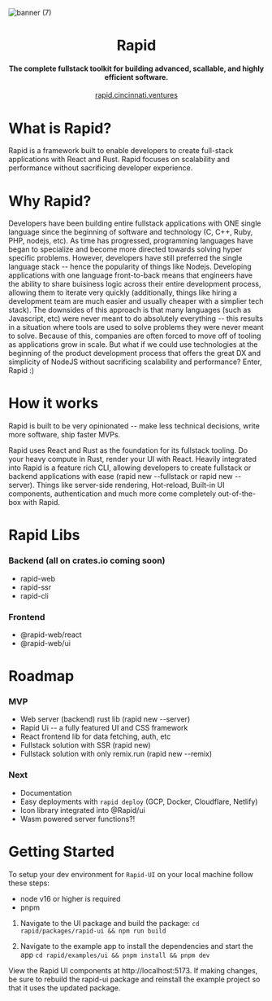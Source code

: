 ![banner (7)](https://user-images.githubusercontent.com/68653294/218370294-a4bcaef6-087c-489e-8748-0b2eea0fcb90.jpg)

<h1 align='center'>Rapid</h1>
<h4 align='center'>The complete fullstack toolkit for building advanced, scallable, and highly efficient software.</h4>
<div align='center'>
<a href='https://rapid.cincinnati.ventures/' target='_blank'>rapid.cincinnati.ventures</a>
</div>

# What is Rapid?

Rapid is a framework built to enable developers to create full-stack applications with React and Rust. Rapid focuses on scalability and performance without sacrificing developer experience.

# Why Rapid?

Developers have been building entire fullstack applications with ONE single language since the beginning of software and technology (C, C++, Ruby, PHP, nodejs, etc). As time has progressed, programming languages have began to specialize and become more directed towards solving hyper specific problems. However, developers have still preferred the single language stack -- hence the popularity of things like Nodejs. Developing applications with one language front-to-back means that engineers have the ability to share buisiness logic across their entire development process, allowing them to iterate very quickly (additionally, things like hiring a development team are much easier and usually cheaper with a simplier tech stack). The downsides of this approach is that many languages (such as Javascript, etc) were never meant to do absolutely everything -- this results in a situation where tools are used to solve problems they were never meant to solve. Because of this, companies are often forced to move off of tooling as applications grow in scale. But what if we could use technologies at the beginning of the product development process that offers the great DX and simplicity of NodeJS without sacrificing scalability and performance? Enter, Rapid :)

# How it works

Rapid is built to be very opinionated -- make less technical decisions, write more software, ship faster MVPs.

Rapid uses React and Rust as the foundation for its fullstack tooling. Do your heavy compute in Rust, render your UI with React. Heavily integrated into Rapid is a feature rich CLI, allowing developers to create fullstack or backend applications with ease (rapid new --fullstack or rapid new --server). Things like server-side rendering, Hot-reload, Built-in UI components, authentication and much more come completely out-of-the-box with Rapid.

# Rapid Libs

### Backend (all on crates.io coming soon)

-   rapid-web
-   rapid-ssr
-   rapid-cli

### Frontend

-   @rapid-web/react
-   @rapid-web/ui

# Roadmap

### MVP

-   Web server (backend) rust lib (rapid new --server)
-   Rapid Ui -- a fully featured UI and CSS framework
-   React frontend lib for data fetching, auth, etc
-   Fullstack solution with SSR (rapid new)
-   Fullstack solution with only remix.run (rapid new --remix)

### Next

-   Documentation
-   Easy deployments with `rapid deploy` (GCP, Docker, Cloudflare, Netlify)
-   Icon library integrated into @Rapid/ui
-   Wasm powered server functions?!

# Getting Started

To setup your dev environment for `Rapid-UI` on your local machine follow these steps:

-   node v16 or higher is required
-   pnpm

1. Navigate to the UI package and build the package:
   `cd rapid/packages/rapid-ui && npm run build`

2. Navigate to the example app to install the dependencies and start the app
   `cd rapid/examples/ui && pnpm install && pnpm dev`

View the Rapid UI components at http://localhost:5173. If making changes, be sure to rebuild the rapid-ui package and reinstall the example project so that it uses the updated package.
